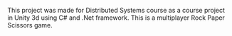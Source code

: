 This project was made for Distributed Systems course as a course project in Unity 3d using C# and .Net framework.
This is a multiplayer Rock Paper Scissors game.
